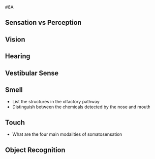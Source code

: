 #6A
## Sensation vs Perception
## Vision
## Hearing
## Vestibular Sense

## Smell 
- List the structures in the olfactory pathway
- Distinguish between the chemicals detected by the nose and mouth
## Touch
- What are the four main modalities of somatosensation
## Object Recognition

